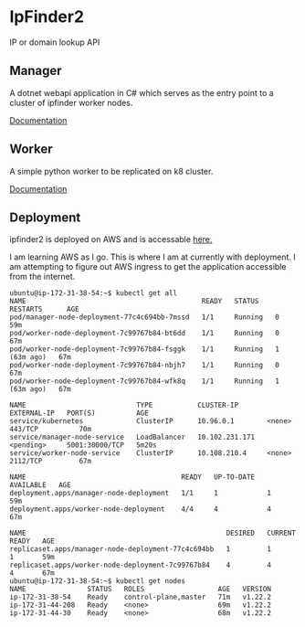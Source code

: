 # IpFinder2
IP or domain lookup API

## Manager

A dotnet webapi application in C# which serves as the entry point to a cluster of ipfinder worker nodes.

[Documentation](manager/README.md)


## Worker

A simple python worker to be replicated on k8 cluster.

[Documentation](worker/README.md)

## Deployment

ipfinder2 is deployed on AWS and is accessable [here.]()

I am learning AWS as I go. This is where I am at currently with deployment. I am
attempting to figure out AWS ingress to get the application accessible from the
internet.


```
ubuntu@ip-172-31-38-54:~$ kubectl get all
NAME                                           READY   STATUS    RESTARTS      AGE
pod/manager-node-deployment-77c4c694bb-7mssd   1/1     Running   0             59m
pod/worker-node-deployment-7c99767b84-bt6dd    1/1     Running   0             67m
pod/worker-node-deployment-7c99767b84-fsggk    1/1     Running   1 (63m ago)   67m
pod/worker-node-deployment-7c99767b84-nbjh7    1/1     Running   0             67m
pod/worker-node-deployment-7c99767b84-wfk8q    1/1     Running   1 (63m ago)   67m

NAME                           TYPE           CLUSTER-IP       EXTERNAL-IP   PORT(S)          AGE
service/kubernetes             ClusterIP      10.96.0.1        <none>        443/TCP          70m
service/manager-node-service   LoadBalancer   10.102.231.171   <pending>     5001:30000/TCP   5m20s
service/worker-node-service    ClusterIP      10.108.210.4     <none>        2112/TCP         67m

NAME                                      READY   UP-TO-DATE   AVAILABLE   AGE
deployment.apps/manager-node-deployment   1/1     1            1           59m
deployment.apps/worker-node-deployment    4/4     4            4           67m

NAME                                                 DESIRED   CURRENT   READY   AGE
replicaset.apps/manager-node-deployment-77c4c694bb   1         1         1       59m
replicaset.apps/worker-node-deployment-7c99767b84    4         4         4       67m
ubuntu@ip-172-31-38-54:~$ kubectl get nodes
NAME               STATUS   ROLES                  AGE   VERSION
ip-172-31-38-54    Ready    control-plane,master   71m   v1.22.2
ip-172-31-44-208   Ready    <none>                 69m   v1.22.2
ip-172-31-44-30    Ready    <none>                 68m   v1.22.2
```